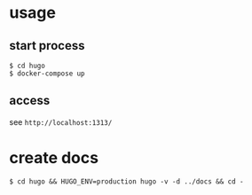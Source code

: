 # usage
## start process
```
$ cd hugo
$ docker-compose up
```
## access
see `http://localhost:1313/`

# create docs
```
$ cd hugo && HUGO_ENV=production hugo -v -d ../docs && cd -
```